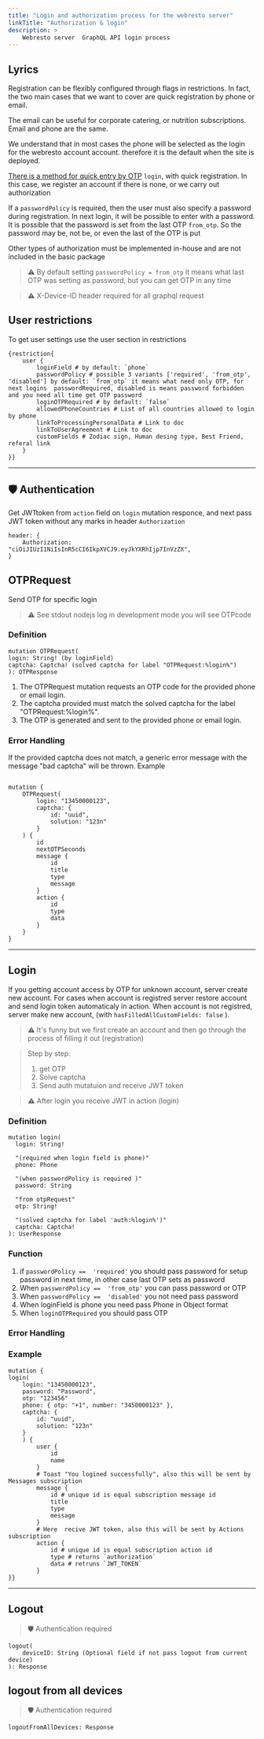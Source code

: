 ```yaml
---
title: "Login and authorization process for the webresto server"
linkTitle: "Authorization & login"
description: >
    Webresto server  GraphQL API login process
---
```


## Lyrics

Registration can be flexibly configured through flags in restrictions. In fact, the two main cases that we want to cover are quick registration by phone or email.

The email can be useful for corporate catering, or nutrition subscriptions. Email and phone are the same.

We understand that in most cases the phone will be selected as the login for the webresto account account. therefore it is the default when the site is deployed.

[There is a method for quick entry by OTP](#login) `login`, with quick registration. In this case, we register an account if there is none, or we carry out authorization

If a `passwordPolicy` is required, then the user must also specify a password during registration. In next login, it will be possible to enter with a password. It is possible that the password is set from the last OTP `from_otp`. So the password may be, not be, or even the last of the OTP is put

Other types of authorization must be implemented in-house and are not included in the basic package


> ⚠️ By default setting `passwordPolicy = from_otp` it means what last OTP was setting as password, but you can get OTP in any time

> ⚠️ X-Device-ID header required for all graphql request

## User restrictions

To get user settings use the user section in restrictions

```gql
{restriction{
    user {
        loginField # by default: `phone`
        passwordPolicy # possible 3 variants ['required', 'from_otp', 'disabled'] by default: `from_otp` it means what need only OTP, for next logins  passwordRequired, disabled is means password forbidden and you need all time get OTP password
        loginOTPRequired # by default: `false`
        allowedPhoneCountries # List of all countries allowed to login by phone
        linkToProcessingPersonalData # Link to doc
        linkToUserAgreement # Link to doc
        customFields # Zodiac sign, Human desing type, Best Friend, referal link 
    }
}}

```

---

## 🛡 Authentication

Get JWTtoken from `action` field on `login` mutation responce, and next pass JWT token without any marks in header `Authorization` 
```
header: {
    Authorization: "ciOiJIUzI1NiIsInR5cCI6IkpXVCJ9.eyJkYXRhIjp7InVzZX",
}
```


## OTPRequest
Send OTP for specific login

>  ⚠️ See stdout nodejs log in development mode you will see OTPcode

### Definition

```gql
mutation OTPRequest(
login: String! (by loginField)
captcha: Captcha! (solved captcha for label "OTPRequest:%login%")
): OTPResponse
```

1. The OTPRequest mutation requests an OTP code for the provided phone or email login.
2. The captcha provided must match the solved captcha for the label "OTPRequest:%login%".
3. The OTP is generated and sent to the provided phone or email login.

 ### Error Handling

If the provided captcha does not match, a generic error message with the message "bad captcha" will be thrown.
Example

```gql

mutation {
    OTPRequest(
        login: "13450000123",
        captcha: {
            id: "uuid",
            solution: "123n"
        }
    ) {
        id
        nextOTPSeconds
        message {
            id
            title
            type
            message
        }
        action {
            id
            type
            data
        }
    }
}
```


---

## Login

If you getting account access by OTP for unknown account, server create new account. For cases when account is registred 
server restore account and send login token automaticaly in action. When account is not registred, server make new account, (with `hasFilledAllCustomFields: false` ).  

> ⚠️ It's funny but we first create an account and then go through the process of filling it out (registration)

>Step by step:
>1. get OTP
>2. Solve captcha
>3. Send auth mutatuion and receive JWT token

> ⚠️ After login you receive JWT in action (login)

### Definition

```gql
mutation login(
  login: String!

  "(required when login field is phone)"
  phone: Phone 
  
  "(when passwordPolicy is required )"
  password: String
  
  "from otpRequest"
  otp: String! 
  
  "(solved captcha for label 'auth:%login%')"
  captcha: Captcha! 
): UserResponse
```

### Function

1. if  `passwordPolicy ==  'required'` you should pass password for setup password in next time, in other case last OTP sets as password
2. When `passwordPolicy ==  'from_otp'` you can pass password or OTP
3. When `passwordPolicy ==  'disabled'` you not need pass password
4. When loginField is phone you need pass Phone in Object format
5. When `loginOTPRequired` you should pass OTP

### Error Handling


### Example

```gql
mutation {
login(
    login: "13450000123", 
    password: "Password",
    otp: "123456"
    phone: { otp: "+1", number: "3450000123" }, 
    captcha: {
        id: "uuid",
        solution: "123n"
    }
    ) {
        user {
            id
            name
        }
        # Toast "You logined successfully", also this will be sent by Messages subscription
        message {
            id # unique id is equal subscription message id
            title
            type
            message
        }
        # Here  recive JWT token, also this will be sent by Actions subscription
        action {
            id # unique id is equal subscription action id
            type # returns `authorization`
            data # retruns `JWT_TOKEN`
        }
}}
```

---

## Logout

> 🛡 Authentication required 
>
```gql
logout(
    deviceID: String (Optional field if not pass logout from current device) 
): Response
```
      


## logout from all devices

> 🛡 Authentication required

```gql
logoutFromAllDevices: Response
```

